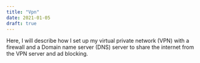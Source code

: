 ```yaml
---
title: "Vpn"
date: 2021-01-05
draft: true
---
```


Here, I will describe how I set up my virtual private network (VPN) with a firewall and a Domain name server (DNS) server to share the internet from the VPN server and ad blocking.
